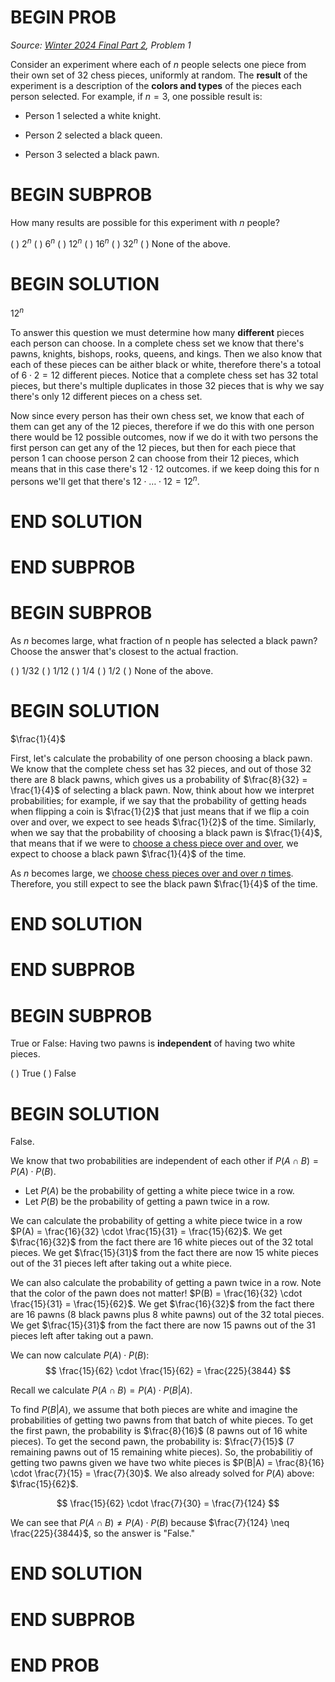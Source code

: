 # BEGIN PROB

<i>Source: [Winter 2024 Final Part 2](../wi24-final-pt2/index.html), Problem 1</i>

Consider an experiment where each of $n$ people selects
one piece from their own set of 32 chess pieces, uniformly at random.
The **result** of the experiment is a description of the **colors and
types** of the pieces each person selected. For example, if $n=3$, one
possible result is:

-   Person 1 selected a white knight.

-   Person 2 selected a black queen.

-   Person 3 selected a black pawn.

# BEGIN SUBPROB

How many results are possible for this experiment with $n$
people?

( ) $2^n$
( ) $6^n$
( ) $12^n$
( ) $16^n$
( ) $32^n$
( ) None of the above.

# BEGIN SOLUTION

$12^n$

To answer this question we must determine how many **different** pieces each person can choose. In a complete chess set we know that there's pawns, knights, bishops, rooks, queens, and kings. Then we also know that each of these pieces can be aither black or white, therefore there's a totoal of $6 \cdot 2 = 12$ different pieces. Notice that a complete chess set has 32 total pieces, but there's multiple duplicates in those 32 pieces that is why we say there's only 12 different pieces on a chess set.

Now since every person has their own chess set, we know that each of them can get any of the 12 pieces, therefore if we do this with one person there would be $12$ possible outcomes, now if we do it with two persons the first person can get any of the 12 pieces, but then for each piece that person 1 can choose person 2 can choose from their 12 pieces, which means that in this case there's $12 \cdot 12$ outcomes. if we keep doing this for n persons we'll get that there's $12 \cdot \dots \cdot 12 = 12^n$.   

# END SOLUTION

# END SUBPROB

# BEGIN SUBPROB

As $n$ becomes large, what fraction of n people has selected a black pawn? Choose the answer that's closest to the actual fraction.

( ) 1/32
( ) 1/12
( ) 1/4
( ) 1/2
( ) None of the above.

# BEGIN SOLUTION

$\frac{1}{4}$

First, let's calculate the probability of one person choosing a black pawn. We know that the complete chess set has 32 pieces, and out of those 32 there are 8 black pawns, which gives us a probability of $\frac{8}{32} = \frac{1}{4}$ of selecting a black pawn. Now, think about how we interpret probabilities; for example, if we say that the probability of getting heads when flipping a coin is $\frac{1}{2}$ that just means that if we flip a coin over and over, we expect to see heads $\frac{1}{2}$ of the time. Similarly, when we say that the probability of choosing a black pawn is $\frac{1}{4}$, that means that if we were to <u>choose a chess piece over and over</u>, we expect to choose a black pawn $\frac{1}{4}$ of the time. 

As $n$ becomes large, we <u>choose chess pieces over and over $n$ times</u>. Therefore, you still expect to see the black pawn $\frac{1}{4}$ of the time.

# END SOLUTION

# END SUBPROB 

# BEGIN SUBPROB

True or False: Having two pawns is **independent** of having two white pieces.

( ) True
( ) False

# BEGIN SOLUTION

False.

We know that two probabilities are independent of each other if $P(A \cap B) = P(A) \cdot P(B)$.

- Let $P(A)$ be the probability of getting a white piece twice in a row.
- Let $P(B)$ be the probability of getting a pawn twice in a row.

We can calculate the probability of getting a white piece twice in a row $P(A) = \frac{16}{32} \cdot \frac{15}{31} = \frac{15}{62}$. We get $\frac{16}{32}$ from the fact there are $16$ white pieces out of the $32$ total pieces. We get $\frac{15}{31}$ from the fact there are now $15$ white pieces out of the $31$ pieces left after taking out a white piece.

We can also calculate the probability of getting a pawn twice in a row. Note that the color of the pawn does not matter! $P(B) = \frac{16}{32} \cdot \frac{15}{31} = \frac{15}{62}$. We get $\frac{16}{32}$ from the fact there are $16$ pawns ($8$ black pawns plus $8$ white pawns) out of the $32$ total pieces. We get $\frac{15}{31}$ from the fact there are now $15$ pawns out of the $31$ pieces left after taking out a pawn.

We can now calculate $P(A) \cdot P(B)$:
$$
\frac{15}{62} \cdot \frac{15}{62} = \frac{225}{3844}
$$

Recall we calculate $P(A \cap B) = P(A) \cdot P(B|A)$.

To find $P(B|A)$, we assume that both pieces are white and imagine the probabilities of getting two pawns from that batch of white pieces. To get the first pawn, the probability is $\frac{8}{16}$ (8 pawns out of 16 white pieces). To get the second pawn, the probability is: $\frac{7}{15}$ (7 remaining pawns out of 15 remaining white pieces). So, the probabilitiy of getting two pawns given we have two white pieces is $P(B|A) = \frac{8}{16} \cdot \frac{7}{15} = \frac{7}{30}$. We also already solved for $P(A)$ above: $\frac{15}{62}$.

$$
\frac{15}{62} \cdot \frac{7}{30} = \frac{7}{124}
$$

We can see that $P(A \cap B) \neq P(A) \cdot P(B)$ because $\frac{7}{124} \neq \frac{225}{3844}$, so the answer is "False."

# END SOLUTION

# END SUBPROB

# END PROB